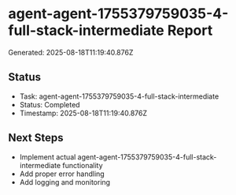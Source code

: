 # agent-agent-1755379759035-4-full-stack-intermediate Report

Generated: 2025-08-18T11:19:40.876Z

## Status
- Task: agent-agent-1755379759035-4-full-stack-intermediate
- Status: Completed
- Timestamp: 2025-08-18T11:19:40.876Z

## Next Steps
- Implement actual agent-agent-1755379759035-4-full-stack-intermediate functionality
- Add proper error handling
- Add logging and monitoring
